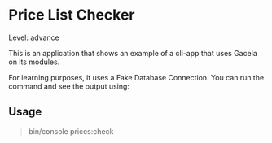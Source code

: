 # Price List Checker

Level: advance

This is an application that shows an example of a cli-app that uses Gacela on its modules.

For learning purposes, it uses a Fake Database Connection. You can run the command and see the output using:

## Usage

> bin/console prices:check
